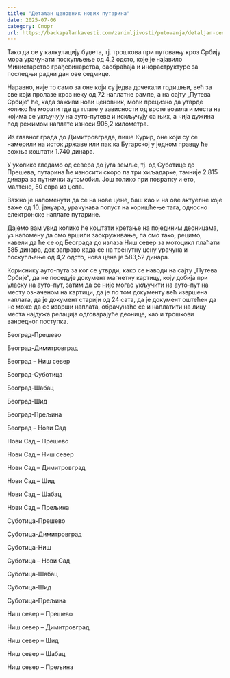 ```yaml
---
title: "Детаљан ценовник нових путарина"
date: 2025-07-06
category: Спорт
url: https://backapalankavesti.com/zanimljivosti/putovanja/detaljan-cenovnik-novih-putarina/
---
```


Тако да се у калкулацију буџета, тј. трошкова при путовању кроз Србију мора урачунати поскупљење од 4,2 одсто, које је најавило Министарство грађевинарства, саобраћаја и инфраструктуре за последњи радни дан ове седмице.

Наравно, није то само за оне који су једва дочекали годишњи, већ за све који пролазе кроз неку од 72 наплатне рампе, а на сајту „Путева Србије“ ће, када заживи нови ценовник, моћи прецизно да утврде колико ће морати где да плате у зависности од врсте возила и места на којима се укључују на ауто-путеве и искључују са њих, а чија дужина под режимом наплате износи 905,2 километра.

Из главног града до Димитровграда, пише Курир, оне који су се намерили на исток државе или пак ка Бугарској у једном правцу ће вожња коштати 1.740 динара.

У уколико гледамо од севера до југа земље, тј. од Суботице до Прешева, путарина ће износити скоро па три хиљадарке, тачније 2.815 динара за путнички аутомобил. Још толико при повратку и ето, малтене, 50 евра из џепа.

Важно је напоменути да се на нове цене, баш као и на ове актуелне које важе од 10. јануара, урачунава попуст на коришћење тага, односно електронске наплате путарине.

Дајемо вам увид колико ће коштати кретање на појединим деоницама, уз напомену да смо вршили заокруживање, па смо тако, рецимо, навели да ће се од Београда до излаза Ниш север за мотоцикл плаћати 585 динара, док заправо када се на тренутну цену урачуна и поскупљење од 4,2 одсто, нова цена је 583,52 динара.

Кориснику ауто-пута за ког се утврди, како се наводи на сајту „Путева Србије“, да не поседује документ магнетну картицу, коју добија при уласку на ауто-пут, затим да се није могао укључити на ауто-пут на месту означеном на картици, да је по том документу већ извршена наплата, да је документ старији од 24 сата, да је документ оштећен да не може да се изврши наплата, обрачунаће се и наплатити на лицу места најдужа релација одговарајуће деонице, као и трошкови ванредног поступка.

Београд-Прешево

Београд-Димитровград

Београд – Ниш север

Београд-Суботица

Београд-Шабац

Београд-Шид

Београд-Прељина

Београд – Нови Сад

Нови Сад – Прешево

Нови Сад – Ниш север

Нови Сад – Димитровград

Нови Сад – Шид

Нови Сад – Шабац

Нови Сад – Прељина

Суботица-Прешево

Суботица-Димитровград

Суботица-Ниш

Суботица – Нови Сад

Суботица-Шабац

Суботица-Шид

Суботица-Прељина

Ниш север – Прешево

Ниш север – Димитровград

Ниш север – Шид

Ниш север – Шабац

Ниш север – Прељина
